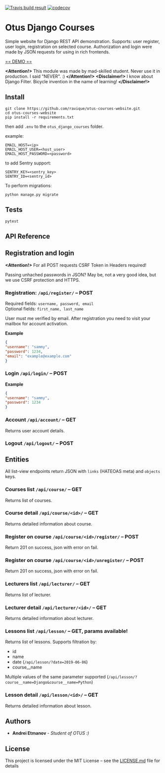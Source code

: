 [![Travis build result](https://travis-ci.com/ravique/otus-courses-website.svg?branch=master)](https://travis-ci.com/ravique/otus-courses-website/) [![codecov](https://codecov.io/gh/ravique/otus-courses-website/branch/master/graph/badge.svg)](https://codecov.io/gh/ravique/otus-courses-website)

# Otus Django Courses

Simple website for Django REST API demonstration. Supports: user register, user login, registration on selected course.
Authorization and login were made by JSON requests for using in rich frontends.

[== DEMO ==](https://oc.space-coding.com/api)

**<Attention!>** This module was made by mad-skilled student. Never use it in production. I said "NEVER". :) **</Attention!>**
**<Disclaimer!>** I know about Django Filter. Bicycle invention in the name of learning! **</Disclaimer!>**

## Install
```commandline
git clone https://github.com/ravique/otus-courses-website.git
cd otus-courses-website
pip install -r requirements.txt
```

then add `.env` to the `otus_django_courses` folder.

example:
```env
EMAIL_HOST=<ip>
EMAIL_HOST_USER=<host_user>
EMAIL_HOST_PASSWORD=<password>
```

to add Sentry support:
```env
SENTRY_KEY=<sentry_key>
SENTRY_ID=<sentry_id>
```

To perform migrations:
```commandline
python manage.py migrate
```

## Tests

```commandline
pytest
```

## API Reference

## Registration and login

**<Attention!>** For all POST requests CSRF Token in Headers required!

Passing unhached passwords in JSON? May be, not a very good idea, but we use CSRF protection and HTTPS.  

### Registration: `/api/register/` – POST
Required fields: `username, password, email`  
Optional fields: `first_name, last_name`

User must me verified by email. After registration you need to visit your mailbox for account activation.

**Example**
```json
{
"username": "sammy",
"password": 1234,
"email": "example@example.com"
}
```

### Login `/api/login/` – POST
**Example**
```json
{
"username": "sammy",
"password": 1234
}
```

### Account `/api/account/` – GET
Returns user account details.

### Logout `/api/logout/` – POST

## Entities

All list-view endpoints return JSON with `links` (HATEOAS meta) and `objects` keys. 

### Courses list `/api/course/` – GET
Returns list of courses.

### Course detail `/api/course/<id>/` – GET
Returns detailed information about course.

### Register on course `/api/course/<id>/register/` – POST
Return 201 on success, json with error on fail.

### Register on course `/api/course/<id>/unregister/` – POST
Return 201 on success, json with error on fail.

### Lecturers list `/api/lecturer/` – GET
Returns list of lecturer.

### Lecturer detail `/api/lecturer/<id>/` – GET
Returns detailed information about lecturer.

### Lessons list `/api/lesson/` – GET, params available!
Returns list of lessons.
Supports filtration by:
- id
- name
- date (`/api/lesson/?date=2019-06-06`)
- course__name 

Multiple values of the same parameter supported (`/api/lesson/?course__name=Django&course__name=Python`)

### Lesson detail `/api/lesson/<id>/` – GET
Returns detailed information about lesson.

## Authors

* **Andrei Etmanov** - *Student of OTUS :)*

## License

This project is licensed under the MIT License – see the [LICENSE.md](LICENSE.md) file for details
